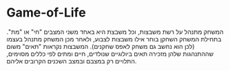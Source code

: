 # Game-of-Life
המשחק מתנהל על רשת משבצות, וכל משבצת היא באחד משני המצבים "חי" או "מת". בתחילת המשחק השחקן בוחר אילו משבצות לצבוע, ולאחר מכן המשחק מתנהל בעצמו (לכן הוא נחשב גם משחק לאפס שחקנים). המשבצות נקראות "תאים" משום שההתנהגות שלהן מזכירה תאים ביולוגיים שנולדים, חיים ומתים לפי כללים מסוימים, התלויים רק במצבם ובמצב השכנים הקרובים אליהם.
